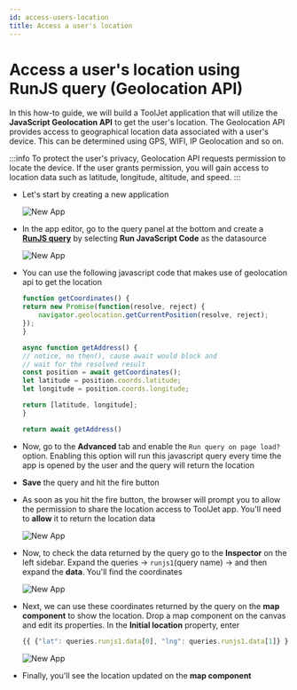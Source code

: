 ```yaml
---
id: access-users-location
title: Access a user's location
---
```


# Access a user's location using RunJS query (Geolocation API)

In this how-to guide, we will build a ToolJet application that will utilize the **JavaScript Geolocation API** to get the user's location. The Geolocation API provides access to geographical location data associated with a user's device. This can be determined using GPS, WIFI, IP Geolocation and so on.

:::info
To protect the user's privacy, Geolocation API requests permission to locate the device. If the user grants permission, you will gain access to location data such as latitude, longitude, altitude, and speed. 
:::

- Let's start by creating a new application

    <div style={{textAlign: 'center'}}>

    <img className="screenshot-full" src="/img/how-to/access-location/newapp.png" alt="New App" />

    </div>

- In the app editor, go to the query panel at the bottom and create a **[RunJS query](/docs/2.9.4/data-sources/run-js/#runjs-query-examples)** by selecting **Run JavaScript Code** as the datasource

    <div style={{textAlign: 'center'}}>

    <img className="screenshot-full" src="/img/how-to/access-location/runjs.png" alt="New App" />

    </div>

- You can use the following javascript code that makes use of geolocation api to get the location

    ```js
    function getCoordinates() {
    return new Promise(function(resolve, reject) {
        navigator.geolocation.getCurrentPosition(resolve, reject);
    });
    }

    async function getAddress() {
    // notice, no then(), cause await would block and 
    // wait for the resolved result
    const position = await getCoordinates(); 
    let latitude = position.coords.latitude;
    let longitude = position.coords.longitude;

    return [latitude, longitude];  
    }

    return await getAddress()
    ```

- Now, go to the **Advanced** tab and enable the `Run query on page load?` option. Enabling this option will run this javascript query every time the app is opened by the user and the query will return the location

- **Save** the query and hit the fire button

- As soon as you hit the fire button, the browser will prompt you to allow the permission to share the location access to ToolJet app. You'll need to **allow** it to return the location data

    <div style={{textAlign: 'center'}}>

    <img className="screenshot-full" src="/img/how-to/access-location/prompt.png" alt="New App" />

    </div>

- Now, to check the data returned by the query go to the **Inspector** on the left sidebar. Expand the queries -> `runjs1`(query name) -> and then expand the **data**. You'll find the coordinates

    <div style={{textAlign: 'center'}}>

    <img className="screenshot-full" src="/img/how-to/access-location/data.png" alt="New App" />

    </div>

- Next, we can use these coordinates returned by the query on the **map component** to show the location. Drop a map component on the canvas and edit its properties. In the **Initial location** property, enter

    ```js
    {{ {"lat": queries.runjs1.data[0], "lng": queries.runjs1.data[1]} }}
    ```

    <div style={{textAlign: 'center'}}>

    <img className="screenshot-full" src="/img/how-to/access-location/map.png" alt="New App" />

    </div>

- Finally, you'll see the location updated on the **map component**

